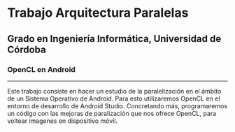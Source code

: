 # Trabajo Arquitectura Paralelas
## Grado en Ingeniería Informática, Universidad de Córdoba
### OpenCL en Android

---

Este trabajo consiste en hacer un estudio de la paralelización en el ámbito de un Sistema Operativo de Android. Para esto utilizaremos OpenCL en el entorno de desarrollo de Android Studio. Concretando más, programaremos un código con las mejoras de paralización que nos ofrece OpenCL, para voltear imagenes en dispositivo móvil. 
